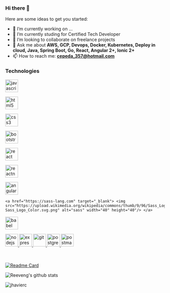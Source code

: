 ### Hi there 👋


Here are some ideas to get you started:

- 🔭 I’m currently working on ...
- 🌱 I’m currently studing for Certified Tech Developer
- 👯 I’m looking to collaborate on freelance projects
- 💬 Ask me about **AWS, GCP, Devops, Docker, Kubernetes, Deploy in cloud, Java, Spring Boot, Go, React, Angular 2+, Ionic 2+**
- 📫 How to reach me: **cepeda_357@hotmail.com**

<!--
<h3 align="left">Connect with me:</h3>
<p align="left">
<a href="https://www.linkedin.com/in/vmvaldez/" target="_blank"><img align="center" src="https://cdn.jsdelivr.net/npm/simple-icons@3.0.1/icons/linkedin.svg" alt="https://www.linkedin.com/in/vmvaldez/" height="30" width="40" /></a>
</p>
-->

<h3 align="left">Technologies</h3>
<p align="left"> 
    
<a href="https://developer.mozilla.org/en-US/docs/Web/JavaScript" target="_blank"> <img src="https://upload.wikimedia.org/wikipedia/commons/thumb/9/99/Unofficial_JavaScript_logo_2.svg/1024px-Unofficial_JavaScript_logo_2.svg.png" alt="javascript" width="40" height="40"/>
    
</a> 

 <a href="https://www.w3.org/html/" target="_blank"> 
     <img src="https://upload.wikimedia.org/wikipedia/commons/thumb/3/38/HTML5_Badge.svg/600px-HTML5_Badge.svg.png" alt="html5" width="40" height="40"/>
 </a>
    
<a href="https://www.w3schools.com/css/" target="_blank"> <img src="https://cdn4.iconfinder.com/data/icons/social-media-logos-6/512/121-css3-512.png" alt="css3" width="40" height="40"/> </a> 
    
<a href="https://getbootstrap.com" target="_blank"> <img src="https://upload.wikimedia.org/wikipedia/commons/thumb/b/b2/Bootstrap_logo.svg/1024px-Bootstrap_logo.svg.png" alt="bootstrap" width="40" height="40"/> </a> 
    
<a href="https://angular.io/" target="_blank"> <img src="https://seeklogo.com/images/R/react-logo-7B3CE81517-seeklogo.com.png" alt="react" width="40" height="40"/> </a> 
    
<a href="https://reactnative.dev/" target="_blank"> <img src="https://reactnative.dev/img/header_logo.svg" alt="reactnative" width="40" height="40"/> </a> 

 <a href="https://redux.js.org" target="_blank"> <img src="https://angular.io/assets/images/logos/angular/angular.svg" alt="angular" width="40" height="40"/> </a> 
    
    <a href="https://sass-lang.com" target="_blank"> <img src="https://upload.wikimedia.org/wikipedia/commons/thumb/9/96/Sass_Logo_Color.svg/1280px-Sass_Logo_Color.svg.png" alt="sass" width="40" height="40"/> </a>
    
<a href="https://babeljs.io/" target="_blank"> 
    <img src="https://www.vectorlogo.zone/logos/babeljs/babeljs-icon.svg" alt="babel" width="40" height="40"/>
</a>
    
    
<a href="https://nodejs.org" target="_blank"> <img src="https://cdn.pixabay.com/photo/2015/04/23/17/41/node-js-736399_960_720.png" alt="nodejs" height="40"/> </a>
<a href="https://expressjs.com" target="_blank"> <img src="https://i.cloudup.com/zfY6lL7eFa-3000x3000.png" alt="express" height="40"/> </a> 
<a href="https://git-scm.com/" target="_blank"> <img src="https://www.vectorlogo.zone/logos/git-scm/git-scm-icon.svg" alt="git" width="40" height="40"/> </a> 
<a href="https://www.postgresql.org" target="_blank"> <img src="https://upload.wikimedia.org/wikipedia/commons/thumb/2/29/Postgresql_elephant.svg/1200px-Postgresql_elephant.svg.png" alt="postgresql" width="40" height="40"/> </a> 
<a href="https://postman.com" target="_blank"> <img src="https://www.vectorlogo.zone/logos/getpostman/getpostman-icon.svg" alt="postman" width="40" height="40"/> </a>



</br></br>
[![Readme Card](https://github-readme-stats.vercel.app/api/pin/?username=jhavierc&repo=github-readme-stats)](https://github.com/anuraghazra/github-readme-stats)


![Reeveng's github stats](https://github-readme-stats.vercel.app/api?username=jhavierc&show_icons=true&title_color=fff&icon_color=79ff97&text_color=9f9f9f&bg_color=151515)

<p><img align="left" src="https://github-readme-stats.vercel.app/api/top-langs?username=jhavierc&show_icons=true&locale=en&layout=compact&title_color=fff&icon_color=79ff97&text_color=9f9f9f&bg_color=151515" alt="jhavierc" /></p>

   
